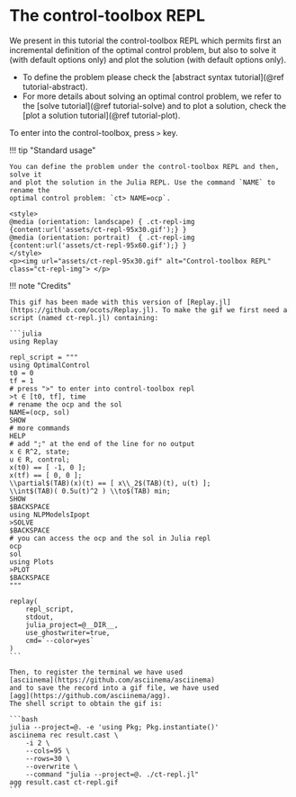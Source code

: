 # The control-toolbox REPL

We present in this tutorial the control-toolbox REPL which permits first an incremental 
definition of the optimal control problem, but also to solve it (with default options only) 
and plot the solution (with default options only). 

- To define the problem please check the [abstract syntax tutorial](@ref tutorial-abstract).
- For more details about solving an optimal control problem, we refer to the [solve tutorial](@ref tutorial-solve) and to plot a solution, check the [plot a solution tutorial](@ref tutorial-plot).

To enter into the control-toolbox, press `>` key.

!!! tip "Standard usage"

    You can define the problem under the control-toolbox REPL and then, solve it
    and plot the solution in the Julia REPL. Use the command `NAME` to rename the 
    optimal control problem: `ct> NAME=ocp`.

```@raw html
<style>
@media (orientation: landscape) { .ct-repl-img {content:url('assets/ct-repl-95x30.gif');} }
@media (orientation: portrait)  { .ct-repl-img {content:url('assets/ct-repl-95x60.gif');} }
</style>
<p><img url="assets/ct-repl-95x30.gif" alt="Control-toolbox REPL" class="ct-repl-img"> </p>
```

!!! note "Credits"

    This gif has been made with this version of [Replay.jl](https://github.com/ocots/Replay.jl). To make the gif we first need a script (named ct-repl.jl) containing:

    ```julia
    using Replay

    repl_script = """
    using OptimalControl
    t0 = 0
    tf = 1
    # press ">" to enter into control-toolbox repl
    >t ∈ [t0, tf], time
    # rename the ocp and the sol 
    NAME=(ocp, sol)
    SHOW
    # more commands
    HELP
    # add ";" at the end of the line for no output
    x ∈ R^2, state;
    u ∈ R, control;
    x(t0) == [ -1, 0 ];
    x(tf) == [ 0, 0 ];
    \\partial$(TAB)(x)(t) == [ x\\_2$(TAB)(t), u(t) ];
    \\int$(TAB)( 0.5u(t)^2 ) \\to$(TAB) min;
    SHOW
    $BACKSPACE
    using NLPModelsIpopt
    >SOLVE
    $BACKSPACE
    # you can access the ocp and the sol in Julia repl
    ocp
    sol
    using Plots
    >PLOT
    $BACKSPACE
    """

    replay(
        repl_script, 
        stdout, 
        julia_project=@__DIR__, 
        use_ghostwriter=true, 
        cmd=`--color=yes`
    )
    ```

    Then, to register the terminal we have used 
    [asciinema](https://github.com/asciinema/asciinema) 
    and to save the record into a gif file, we have used 
    [agg](https://github.com/asciinema/agg). 
    The shell script to obtain the gif is:

    ```bash
    julia --project=@. -e 'using Pkg; Pkg.instantiate()'
    asciinema rec result.cast \
        -i 2 \
        --cols=95 \
        --rows=30 \
        --overwrite \
        --command "julia --project=@. ./ct-repl.jl"
    agg result.cast ct-repl.gif
    ```